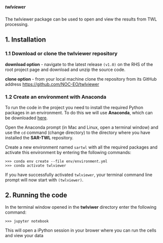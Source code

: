##### twlviewer

The twlviewer package can be used to open and view the results from TWL processing. 

## 1. Installation

### 1.1 Download or clone the **twlviewer** repository

**download option** - navigate to the latest release `(v1.0)` on the RHS of the root project page and download and unzip the source code.

**clone option** - from your local machine clone the repository from its GitHub address https://github.com/NOC-EO/twlviewer


### 1.2 Create an environment with Anaconda

To run the code in the project you need to install the required Python packages in an environment. To do this we will use **Anaconda**, which can be downloaded [here](https://www.anaconda.com/download/).

Open the Anaconda prompt (in Mac and Linux, open a terminal window) and use the `cd` command (change directory) to the directory where you have installed the **SAR-TWL** repository.

Create a new environment named `sartwl` with all the required packages and activate this environment by entering the following commands:

```
>>> conda env create --file env/environment.yml
>>> conda activate twlviewer
```

If you have successfully activated `twlviewer`, your terminal command line prompt will now start with `(twlviewer)`.


## 2. Running the code

In the terminal window opened in the **twlviwer** directory enter the following command:

```
>>> jupyter notebook
```

This will open a iPython session in your brower where you can run the cells and view your data
